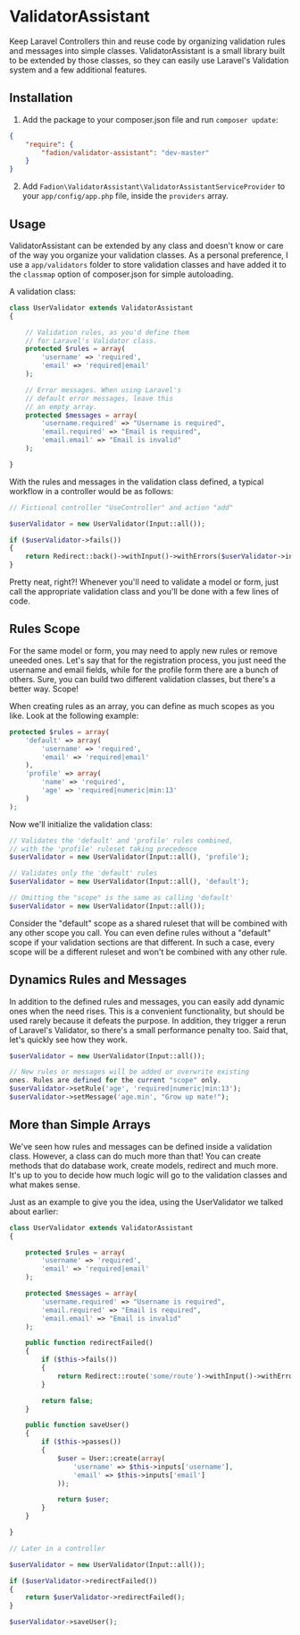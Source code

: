 # ValidatorAssistant

Keep Laravel Controllers thin and reuse code by organizing validation rules and messages into simple classes. ValidatorAssistant is a small library built to be extended by those classes, so they can easily use Laravel's Validation system and a few additional features.

## Installation

1. Add the package to your composer.json file and run `composer update`:

```json
{
    "require": {
        "fadion/validator-assistant": "dev-master"
    }
}
```

2. Add `Fadion\ValidatorAssistant\ValidatorAssistantServiceProvider` to your `app/config/app.php` file, inside the `providers` array.

## Usage

ValidatorAssistant can be extended by any class and doesn't know or care of the way you organize your validation classes. As a personal preference, I use a `app/validators` folder to store validation classes and have added it to the `classmap` option of composer.json for simple autoloading.

A validation class:

```php
class UserValidator extends ValidatorAssistant
{

    // Validation rules, as you'd define them
    // for Laravel's Validator class.
    protected $rules = array(
        'username' => 'required',
        'email' => 'required|email'
    );

    // Error messages. When using Laravel's
    // default error messages, leave this
    // an empty array.
    protected $messages = array(
        'username.required' => "Username is required",
        'email.required' => "Email is required",
        'email.email' => "Email is invalid"
    );

}
```

With the rules and messages in the validation class defined, a typical workflow in a controller would be as follows:

```php
// Fictional controller "UseController" and action "add"

$userValidator = new UserValidator(Input::all());

if ($userValidator->fails())
{
    return Redirect::back()->withInput()->withErrors($userValidator->instance());
}
```

Pretty neat, right?! Whenever you'll need to validate a model or form, just call the appropriate validation class and you'll be done with a few lines of code.

## Rules Scope

For the same model or form, you may need to apply new rules or remove uneeded ones. Let's say that for the registration process, you just need the username and email fields, while for the profile form there are a bunch of others. Sure, you can build two different validation classes, but there's a better way. Scope!

When creating rules as an array, you can define as much scopes as you like. Look at the following example:

```php
protected $rules = array(
    'default' => array(
        'username' => 'required',
        'email' => 'required|email'
    ),
    'profile' => array(
        'name' => 'required',
        'age' => 'required|numeric|min:13'
    )
);
```

Now we'll initialize the validation class:

```php
// Validates the 'default' and 'profile' rules combined,
// with the 'profile' ruleset taking precedence
$userValidator = new UserValidator(Input::all(), 'profile');

// Validates only the 'default' rules
$userValidator = new UserValidator(Input::all(), 'default');

// Omitting the "scope" is the same as calling 'default'
$userValidator = new UserValidator(Input::all());
```

Consider the "default" scope as a shared ruleset that will be combined with any other scope you call. You can even define rules without a "default" scope if your validation sections are that different. In such a case, every scope will be a different ruleset and won't be combined with any other rule.

## Dynamics Rules and Messages

In addition to the defined rules and messages, you can easily add dynamic ones when the need rises. This is a convenient functionality, but should be used rarely because it defeats the purpose. In addition, they trigger a rerun of Laravel's Validator, so there's a small performance penalty too. Said that, let's quickly see how they work.

```php
$userValidator = new UserValidator(Input::all());

// New rules or messages will be added or overwrite existing
ones. Rules are defined for the current "scope" only.
$userValidator->setRule('age', 'required|numeric|min:13');
$userValidator->setMessage('age.min', "Grow up mate!");
```

## More than Simple Arrays

We've seen how rules and messages can be defined inside a validation class. However, a class can do much more than that! You can create methods that do database work, create models, redirect and much more. It's up to you to decide how much logic will go to the validation classes and what makes sense.

Just as an example to give you the idea, using the UserValidator we talked about earlier:

```php
class UserValidator extends ValidatorAssistant
{

    protected $rules = array(
        'username' => 'required',
        'email' => 'required|email'
    );

    protected $messages = array(
        'username.required' => "Username is required",
        'email.required' => "Email is required",
        'email.email' => "Email is invalid"
    );

    public function redirectFailed()
    {
        if ($this->fails())
        {
            return Redirect::route('some/route')->withInput()->withErrors($this->instance());
        }

        return false;
    }

    public function saveUser()
    {
        if ($this->passes())
        {
            $user = User::create(array(
                'username' => $this->inputs['username'],
                'email' => $this->inputs['email']
            ));

            return $user;
        }
    }

}

// Later in a controller

$userValidator = new UserValidator(Input::all());

if ($userValidator->redirectFailed())
{
    return $userValidator->redirectFailed();
}

$userValidator->saveUser();
```